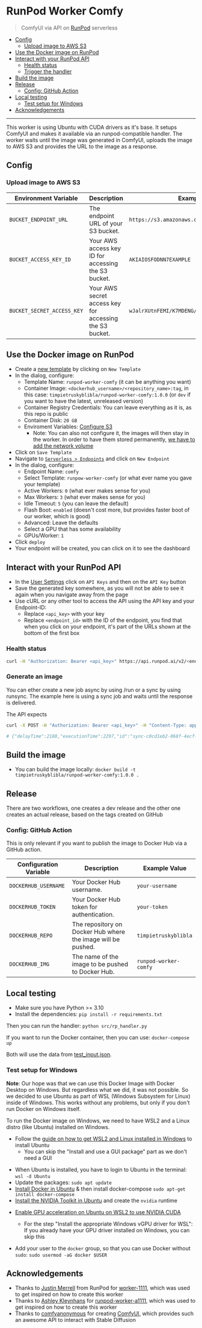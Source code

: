 # RunPod Worker Comfy

> ComfyUI via API on [RunPod](https://www.runpod.io/) serverless

<!-- toc -->

- [Config](#config)
  * [Upload image to AWS S3](#upload-image-to-aws-s3)
- [Use the Docker image on RunPod](#use-the-docker-image-on-runpod)
- [Interact with your RunPod API](#interact-with-your-runpod-api)
  * [Health status](#health-status)
  * [Trigger the handler](#trigger-the-handler)
- [Build the image](#build-the-image)
- [Release](#release)
  * [Config: GitHub Action](#config-github-action)
- [Local testing](#local-testing)
  * [Test setup for Windows](#test-setup-for-windows)
- [Acknowledgements](#acknowledgements)

<!-- tocstop -->

---

This worker is using Ubuntu with CUDA drivers as it's base. It setups ComfyUI and makes it available via an runpod-compatible handler. The worker waits until the image was generated in ComfyUI, uploads the image to AWS S3 and provides the URL to the image as a response.

## Config

### Upload image to AWS S3

| Environment Variable       | Description                                             | Example                                    |
| -------------------------- | ------------------------------------------------------- | ------------------------------------------ |
| `BUCKET_ENDPOINT_URL`      | The endpoint URL of your S3 bucket.                     | `https://s3.amazonaws.com`                 |
| `BUCKET_ACCESS_KEY_ID`     | Your AWS access key ID for accessing the S3 bucket.     | `AKIAIOSFODNN7EXAMPLE`                     |
| `BUCKET_SECRET_ACCESS_KEY` | Your AWS secret access key for accessing the S3 bucket. | `wJalrXUtnFEMI/K7MDENG/bPxRfiCYEXAMPLEKEY` |

## Use the Docker image on RunPod

* Create a [new template](https://runpod.io/console/serverless/user/templates) by clicking on `New Template` 
* In the dialog, configure:
  * Template Name: `runpod-worker-comfy` (it can be anything you want)
  * Container Image: `<dockerhub_username>/<repository_name>:tag`, in this case: `timpietruskyblibla/runpod-worker-comfy:1.0.0` (or `dev` if you want to have the latest, unreleased version)
  * Container Registry Credentials: You can leave everything as it is, as this repo is public
  * Container Disk: `20 GB`
  * Enviroment Variables: [Configure S3](#upload-image-to-aws-s3)
    * Note: You can also not configure it, the images will then stay in the worker. In order to have them stored permanently, [we have to add the network volume](https://github.com/blib-la/runpod-worker-comfy/issues/1)
* Click on `Save Template`
* Navigate to [`Serverless > Endpoints`](https://www.runpod.io/console/serverless/user/endpoints) and click on `New Endpoint`
* In the dialog, configure:
  * Endpoint Name: `comfy`
  * Select Template: `runpow-worker-comfy` (or what ever name you gave your template)
  * Active Workers: `0` (what ever makes sense for you)
  * Max Workers: `3` (what ever makes sense for you)
  * Idle Timeout: `5` (you can leave the default)
  * Flash Boot: `enabled` (doesn't cost more, but provides faster boot of our worker, which is good)
  * Advanced: Leave the defaults
  * Select a GPU that has some availability
  * GPUs/Worker: `1`
* Click `deploy`
* Your endpoint will be created, you can click on it to see the dashboard

## Interact with your RunPod API

* In the [User Settings](https://www.runpod.io/console/serverless/user/settings) click on `API Keys` and then on the `API Key` button
* Save the generated key somewhere, as you will not be able to see it again when you navigate away from the page
* Use cURL or any other tool to access the API using the API key and your Endpoint-ID:
  * Replace `<api_key>` with your key
  * Replace `<endpoint_id>` with the ID of the endpoint, you find that when you click on your endpoint, it's part of the URLs shown at the bottom of the first box

### Health status

```bash
curl -H "Authorization: Bearer <api_key>" https://api.runpod.ai/v2/<endpoint_id>/health
```

### Generate an image

You can ether create a new job async by using /run or a sync by using runsync. The example here is using a sync job and waits until the response is delivered. 

The API expects

```bash
curl -X POST -H "Authorization: Bearer <api_key>" -H "Content-Type: application/json" -d '{"input":{"prompt":{"prompt":{"3":{"inputs":{"seed":123123123123123,"steps":20,"cfg":8,"sampler_name":"euler","scheduler":"normal","denoise":1,"model":["4",0],"positive":["6",0],"negative":["7",0],"latent_image":["5",0]},"class_type":"KSampler"},"4":{"inputs":{"ckpt_name":"sd_xl_base_1.0.safetensors"},"class_type":"CheckpointLoaderSimple"},"5":{"inputs":{"width":512,"height":512,"batch_size":1},"class_type":"EmptyLatentImage"},"6":{"inputs":{"text":"beautiful scenery nature glass bottle landscape, , purple galaxy bottle,","clip":["4",1]},"class_type":"CLIPTextEncode"},"7":{"inputs":{"text":"text, watermark","clip":["4",1]},"class_type":"CLIPTextEncode"},"8":{"inputs":{"samples":["3",0],"vae":["4",2]},"class_type":"VAEDecode"},"9":{"inputs":{"filename_prefix":"ComfyUI","images":["8",0]},"class_type":"SaveImage"}}}}}' https://api.runpod.ai/v2/<endpoint_id>/runsync

# {"delayTime":2188,"executionTime":2297,"id":"sync-c0cd1eb2-068f-4ecf-a99a-55770fc77391-e1","output":{"message":"https://bucket.s3.region.amazonaws.com/10-23/sync-c0cd1eb2-068f-4ecf-a99a-55770fc77391-e1/c67ad621.png","status":"success"},"status":"COMPLETED"}
```

## Build the image

- You can build the image locally: `docker build -t timpietruskyblibla/runpod-worker-comfy:1.0.0 .`

## Release

There are two workflows, one creates a dev release and the other one creates an actual release, based on the tags created on GitHub

### Config: GitHub Action

This is only relevant if you want to publish the image to Docker Hub via a GitHub action.

| Configuration Variable | Description                                                  | Example Value         |
| ---------------------- | ------------------------------------------------------------ | --------------------- |
| `DOCKERHUB_USERNAME`   | Your Docker Hub username.                                    | `your-username`       |
| `DOCKERHUB_TOKEN`      | Your Docker Hub token for authentication.                    | `your-token`          |
| `DOCKERHUB_REPO`       | The repository on Docker Hub where the image will be pushed. | `timpietruskyblibla`  |
| `DOCKERHUB_IMG`        | The name of the image to be pushed to Docker Hub.            | `runpod-worker-comfy` |

## Local testing

* Make sure you have Python >= 3.10
* Install the dependencies: `pip install -r requirements.txt`

Then you can run the handler: `python src/rp_handler.py`

If you want to run the Docker container, then you can use: `docker-compose up`

Both will use the data from [test_input.json](./test_input.json).

### Test setup for Windows

**Note**: Our hope was that we can use this Docker Image with Docker Desktop on Windows. But regardless what we did, it was not possible. So we decided to use Ubuntu as part of WSL (Windows Subsystem for Linux) inside of Windows. This works without any problems, but only if you don't run Docker on Windows itself.

To run the Docker image on Windows, we need to have WSL2 and a Linux distro (like Ubuntu) installed on Windows.

- Follow the [guide on how to get WSL2 and Linux installed in Windows](https://ubuntu.com/tutorials/install-ubuntu-on-wsl2-on-windows-11-with-gui-support#1-overview) to install Ubuntu
  - You can skip the "Install and use a GUI package" part as we don't need a GUI

* When Ubuntu is installed, you have to login to Ubuntu in the terminal: `wsl -d Ubuntu`
* Update the packages: `sudo apt update`
* [Install Docker in Ubuntu](https://docs.docker.com/engine/install/ubuntu/) & then install docker-compose `sudo apt-get install docker-compose`
* [Install the NVIDIA Toolkit in Ubuntu](https://docs.nvidia.com/datacenter/cloud-native/container-toolkit/latest/install-guide.html#configuring-docker) and create the `nvidia` runtime

- [Enable GPU acceleration on Ubuntu on WSL2 to use NVIDIA CUDA](https://ubuntu.com/tutorials/enabling-gpu-acceleration-on-ubuntu-on-wsl2-with-the-nvidia-cuda-platform#1-overview)

  - For the step "Install the appropriate Windows vGPU driver for WSL": If you already have your GPU driver installed on Windows, you can skip this

- Add your user to the `docker` group, so that you can use Docker without `sudo`: `sudo usermod -aG docker $USER`

## Acknowledgements

* Thanks to [Justin Merrell](https://github.com/justinmerrell) from RunPod for [worker-1111](https://github.com/runpod-workers/worker-a1111), which was used to get inspired on how to create this worker
* Thanks to [Ashley Kleynhans](https://github.com/ashleykleynhans) for [runpod-worker-a1111](https://github.com/ashleykleynhans/runpod-worker-a1111), which was used to get inspired on how to create this worker
* Thanks to [comfyanonymous](https://github.com/comfyanonymous) for creating [ComfyUI](https://github.com/comfyanonymous/ComfyUI), which provides such an awesome API to interact with Stable Diffusion